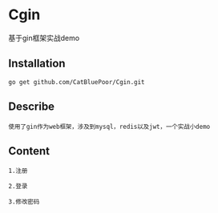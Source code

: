 # Cgin
基于gin框架实战demo
## Installation
```
go get github.com/CatBluePoor/Cgin.git
```
## Describe
```
使用了gin作为web框架，涉及到mysql，redis以及jwt，一个实战小demo
```
## Content
```
1.注册
```
```
2.登录
```
```
3.修改密码
```
